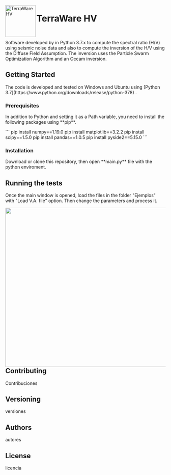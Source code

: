 <img src="https://github.com/sainosmichelle/TerraWare-HV/blob/master/Logos/LogoE.png"
  align="left"
  width="95"
  height="100"
  alt="TerraWare HV">

<h1> TerraWare HV </h1>
<br/>
<p>Software developed by in Python 3.7.x to compute the spectral ratio (H/V) using seismic noise data and also to compute the inversion of the H/V using the Diffuse Field Assumption. The inversion uses the Particle Swarm Optimization Algorithm and an Occam inversion.</p>
<h2>Getting Started</h2>
<p>The code is developed and tested on Windows and Ubuntu using [Python 3.7](https://www.python.org/downloads/release/python-378) .</p>
<h3>Prerequisites</h3>
<p>In addition to Python and setting it as a Path variable, you need to install the following packages using **pip**.</p>
```
pip install numpy==1.19.0
pip install matplotlib==3.2.2
pip install scipy==1.5.0
pip install pandas==1.0.5
pip install pyside2==5.15.0
```
<h3>Installation</h3>
<p>Download or clone this repository, then open **main.py** file with the python enviroment.</p>
<h2>Running the tests</h2>
<p>Once the main window is opened, load the files in the folder "Ejemplos" with "Load V.A. file" option. Then change the parameters and process it.</p>
<img src="https://github.com/sainosmichelle/TerraWare-HV/blob/master/Logos/Captura2.png"
  align="left"
  width="800"
  height="500">
<h2>Contributing</h2>
<p>Contribuciones</p>
<h2>Versioning</h2>
<p>versiones</p>
<h2>Authors</h2>
<p>autores</p>
<h2>License</h2>
<p>licencia</p>
